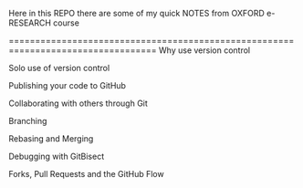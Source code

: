 Here in this REPO there are some of my quick NOTES from OXFORD e-RESEARCH course

==================================================================================
Why use version control

Solo use of version control

Publishing your code to GitHub

Collaborating with others through Git

Branching

Rebasing and Merging

Debugging with GitBisect

Forks, Pull Requests and the GitHub Flow
